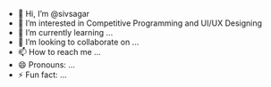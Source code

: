 - 👋 Hi, I’m @sivsagar
- 👀 I’m interested in Competitive Programming and UI/UX Designing 
- 🌱 I’m currently learning ...
- 💞️ I’m looking to collaborate on ...
- 📫 How to reach me ...
- 😄 Pronouns: ...
- ⚡ Fun fact: ...

<!---
sivsagar/sivsagar is a ✨ special ✨ repository because its `README.md` (this file) appears on your GitHub profile.
You can click the Preview link to take a look at your changes.
--->
